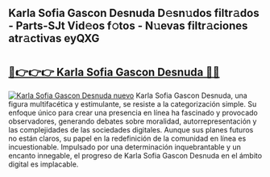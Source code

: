 ## Karla Sofia Gascon Desnuda D𝚎sn𝚞dos filtr𝚊dos - Parts-SJt Vid𝚎os f𝚘tos - N𝚞evas filtr𝚊ciones atr𝚊ctivas eyQXG

# <h2><a href="http://mb24d4.tromn.icu/?c=Karla+Sofia+Gascon+Desnuda">🔗👉👉👉 Karla Sofia Gascon Desnuda 🔗🔗</a></h2>

[![Karla Sofia Gascon Desnuda nuevo](https://i.imgur.com/pEAQMta.gif)](http://mb24d4.tromn.icu/?c=Karla+Sofia+Gascon+Desnuda)
Karla Sofia Gascon Desnuda, una figura multifacética y estimulante, se resiste a la categorización simple. Su enfoque único para crear una presencia en línea ha fascinado y provocado observadores, generando debates sobre moralidad, autorrepresentación y las complejidades de las sociedades digitales. Aunque sus planes futuros no están claros, su papel en la redefinición de la comunidad en línea es incuestionable. Impulsado por una determinación inquebrantable y un encanto innegable, el progreso de Karla Sofia Gascon Desnuda en el ámbito digital es implacable.
